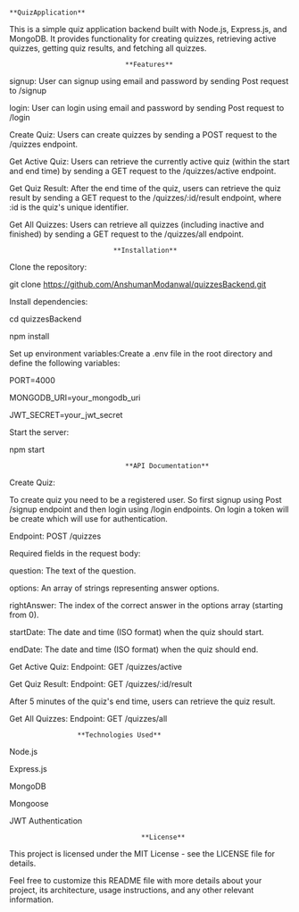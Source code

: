                                                                   **QuizApplication**
                                                
This is a simple quiz application backend built with Node.js, Express.js, and MongoDB. It provides functionality for creating quizzes, retrieving active quizzes, getting quiz results, and fetching all quizzes.

                                 **Features**
signup: User can signup using email and password by sending Post request to /signup

login: User can login using email and password by sending Post request to /login

Create Quiz: Users can create quizzes by sending a POST request to the /quizzes endpoint.

Get Active Quiz: Users can retrieve the currently active quiz (within the start and end time) by sending a GET request to the /quizzes/active endpoint.

Get Quiz Result: After the end time of the quiz, users can retrieve the quiz result by sending a GET request to the /quizzes/:id/result endpoint, where :id is the quiz's unique identifier.

Get All Quizzes: Users can retrieve all quizzes (including inactive and finished) by sending a GET request to the /quizzes/all endpoint.

                              **Installation**
Clone the repository:

git clone https://github.com/AnshumanModanwal/quizzesBackend.git

Install dependencies:

cd quizzesBackend

npm install

Set up environment variables:Create a .env file in the root directory and define the following variables:

PORT=4000

MONGODB_URI=your_mongodb_uri

JWT_SECRET=your_jwt_secret

Start the server:

npm start

                                 **API Documentation**
Create Quiz:

To create quiz you need to be a registered user. So first signup using Post /signup endpoint and then login using /login endpoints. On login a token will be create which will use for authentication.

Endpoint: POST /quizzes

Required fields in the request body:

question: The text of the question.

options: An array of strings representing answer options.

rightAnswer: The index of the correct answer in the options array (starting from 0).

startDate: The date and time (ISO format) when the quiz should start.

endDate: The date and time (ISO format) when the quiz should end.

Get Active Quiz: Endpoint: GET /quizzes/active

Get Quiz Result: Endpoint: GET /quizzes/:id/result

After 5 minutes of the quiz's end time, users can retrieve the quiz result.

Get All Quizzes: Endpoint: GET /quizzes/all

                     **Technologies Used**
Node.js

Express.js

MongoDB

Mongoose

JWT Authentication

                                     **License**
This project is licensed under the MIT License - see the LICENSE file for details.

Feel free to customize this README file with more details about your project, its architecture, usage instructions, and any other relevant information.
